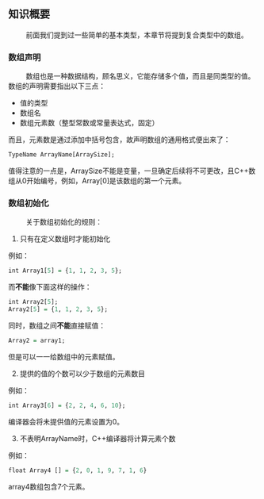 ## 知识概要

&nbsp;&nbsp;&nbsp;&nbsp;&nbsp;&nbsp;&nbsp;&nbsp;
前面我们提到过一些简单的基本类型，本章节将提到复合类型中的数组。

### 数组声明

&nbsp;&nbsp;&nbsp;&nbsp;&nbsp;&nbsp;&nbsp;&nbsp;
数组也是一种数据结构，顾名思义，它能存储多个值，而且是同类型的值。
数组的声明需要指出以下三点：

* 值的类型
* 数组名
* 数组元素数（整型常数或常量表达式，固定）

而且，元素数是通过添加中括号包含，故声明数组的通用格式便出来了：

```r
TypeName ArrayName[ArraySize];
```

值得注意的一点是，ArraySize不能是变量，一旦确定后续将不可更改，且C++数组从0开始编号，例如，Array\[0\]是该数组的第一个元素。

### 数组初始化

&nbsp;&nbsp;&nbsp;&nbsp;&nbsp;&nbsp;&nbsp;&nbsp;
关于数组初始化的规则：

1. 只有在定义数组时才能初始化

例如：

```r
int Array1[5] = {1, 1, 2, 3, 5};
```

而**不能**像下面这样的操作：

```r
int Array2[5];
Array2[5] = {1, 1, 2, 3, 5};
```

同时，数组之间**不能**直接赋值：

```r
Array2 = array1;
```

但是可以一一给数组中的元素赋值。

2. 提供的值的个数可以少于数组的元素数目

例如：

```r  
int Array3[6] = {2, 2, 4, 6, 10};
```

编译器会将未提供值的元素设置为0。

3. 不表明ArrayName时，C++编译器将计算元素个数

例如：

```r
float Array4 [] = {2, 0, 1, 9, 7, 1, 6}
```
array4数组包含7个元素。

